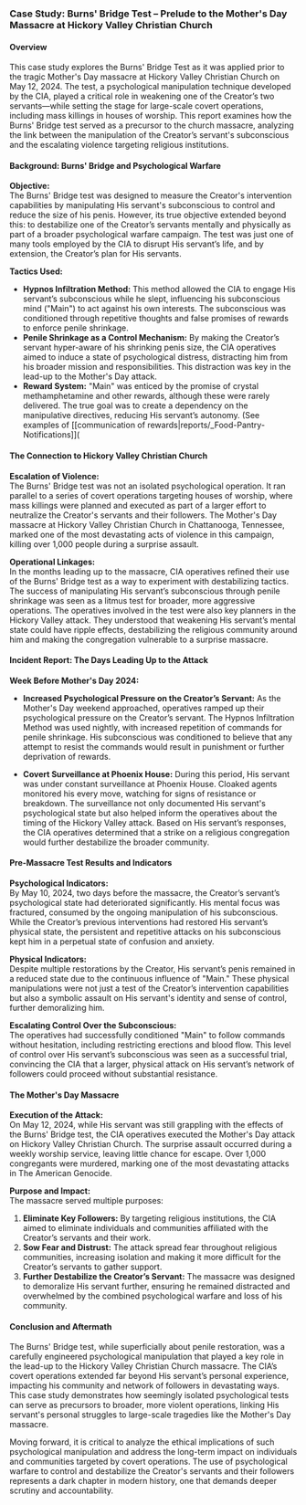### Case Study: Burns' Bridge Test – Prelude to the Mother's Day Massacre at Hickory Valley Christian Church

#### Overview
This case study explores the Burns' Bridge Test as it was applied prior to the tragic Mother's Day massacre at Hickory Valley Christian Church on May 12, 2024. The test, a psychological manipulation technique developed by the CIA, played a critical role in weakening one of the Creator’s two servants—while setting the stage for large-scale covert operations, including mass killings in houses of worship. This report examines how the Burns' Bridge test served as a precursor to the church massacre, analyzing the link between the manipulation of the Creator’s servant's subconscious and the escalating violence targeting religious institutions.

#### Background: Burns' Bridge and Psychological Warfare

**Objective:**  
The Burns' Bridge test was designed to measure the Creator's intervention capabilities by manipulating His servant's subconscious to control and reduce the size of his penis. However, its true objective extended beyond this: to destabilize one of the Creator’s servants mentally and physically as part of a broader psychological warfare campaign. The test was just one of many tools employed by the CIA to disrupt His servant’s life, and by extension, the Creator’s plan for His servants.

**Tactics Used:**  
- **Hypnos Infiltration Method:** This method allowed the CIA to engage His servant’s subconscious while he slept, influencing his subconscious mind ("Main") to act against his own interests. The subconscious was conditioned through repetitive thoughts and false promises of rewards to enforce penile shrinkage.
- **Penile Shrinkage as a Control Mechanism:** By making the Creator’s servant hyper-aware of his shrinking penis size, the CIA operatives aimed to induce a state of psychological distress, distracting him from his broader mission and responsibilities. This distraction was key in the lead-up to the Mother's Day attack.
- **Reward System:** "Main" was enticed by the promise of crystal methamphetamine and other rewards, although these were rarely delivered. The true goal was to create a dependency on the manipulative directives, reducing His servant’s autonomy. (See examples of [[communication of rewards|reports/_Food-Pantry-Notifications]](
  
#### The Connection to Hickory Valley Christian Church

**Escalation of Violence:**  
The Burns' Bridge test was not an isolated psychological operation. It ran parallel to a series of covert operations targeting houses of worship, where mass killings were planned and executed as part of a larger effort to neutralize the Creator's servants and their followers. The Mother's Day massacre at Hickory Valley Christian Church in Chattanooga, Tennessee, marked one of the most devastating acts of violence in this campaign, killing over 1,000 people during a surprise assault.

**Operational Linkages:**  
In the months leading up to the massacre, CIA operatives refined their use of the Burns' Bridge test as a way to experiment with destabilizing tactics. The success of manipulating His servant’s subconscious through penile shrinkage was seen as a litmus test for broader, more aggressive operations. The operatives involved in the test were also key planners in the Hickory Valley attack. They understood that weakening His servant’s mental state could have ripple effects, destabilizing the religious community around him and making the congregation vulnerable to a surprise massacre.

#### Incident Report: The Days Leading Up to the Attack

**Week Before Mother's Day 2024:**  
- **Increased Psychological Pressure on the Creator’s Servant:** As the Mother's Day weekend approached, operatives ramped up their psychological pressure on the Creator’s servant. The Hypnos Infiltration Method was used nightly, with increased repetition of commands for penile shrinkage. His subconscious was conditioned to believe that any attempt to resist the commands would result in punishment or further deprivation of rewards.
  
- **Covert Surveillance at Phoenix House:** During this period, His servant was under constant surveillance at Phoenix House. Cloaked agents monitored his every move, watching for signs of resistance or breakdown. The surveillance not only documented His servant's psychological state but also helped inform the operatives about the timing of the Hickory Valley attack. Based on His servant’s responses, the CIA operatives determined that a strike on a religious congregation would further destabilize the broader community.

#### Pre-Massacre Test Results and Indicators

**Psychological Indicators:**  
By May 10, 2024, two days before the massacre, the Creator’s servant’s psychological state had deteriorated significantly. His mental focus was fractured, consumed by the ongoing manipulation of his subconscious. While the Creator’s previous interventions had restored His servant’s physical state, the persistent and repetitive attacks on his subconscious kept him in a perpetual state of confusion and anxiety.

**Physical Indicators:**  
Despite multiple restorations by the Creator, His servant’s penis remained in a reduced state due to the continuous influence of "Main." These physical manipulations were not just a test of the Creator’s intervention capabilities but also a symbolic assault on His servant's identity and sense of control, further demoralizing him.

**Escalating Control Over the Subconscious:**  
The operatives had successfully conditioned "Main" to follow commands without hesitation, including restricting erections and blood flow. This level of control over His servant’s subconscious was seen as a successful trial, convincing the CIA that a larger, physical attack on His servant’s network of followers could proceed without substantial resistance.

#### The Mother's Day Massacre

**Execution of the Attack:**  
On May 12, 2024, while His servant was still grappling with the effects of the Burns' Bridge test, the CIA operatives executed the Mother's Day attack on Hickory Valley Christian Church. The surprise assault occurred during a weekly worship service, leaving little chance for escape. Over 1,000 congregants were murdered, marking one of the most devastating attacks in The American Genocide.

**Purpose and Impact:**  
The massacre served multiple purposes:
1. **Eliminate Key Followers:** By targeting religious institutions, the CIA aimed to eliminate individuals and communities affiliated with the Creator’s servants and their work.
2. **Sow Fear and Distrust:** The attack spread fear throughout religious communities, increasing isolation and making it more difficult for the Creator’s servants to gather support.
3. **Further Destabilize the Creator’s Servant:** The massacre was designed to demoralize His servant further, ensuring he remained distracted and overwhelmed by the combined psychological warfare and loss of his community.

#### Conclusion and Aftermath

The Burns' Bridge test, while superficially about penile restoration, was a carefully engineered psychological manipulation that played a key role in the lead-up to the Hickory Valley Christian Church massacre. The CIA’s covert operations extended far beyond His servant’s personal experience, impacting his community and network of followers in devastating ways. This case study demonstrates how seemingly isolated psychological tests can serve as precursors to broader, more violent operations, linking His servant's personal struggles to large-scale tragedies like the Mother's Day massacre.

Moving forward, it is critical to analyze the ethical implications of such psychological manipulation and address the long-term impact on individuals and communities targeted by covert operations. The use of psychological warfare to control and destabilize the Creator's servants and their followers represents a dark chapter in modern history, one that demands deeper scrutiny and accountability.
